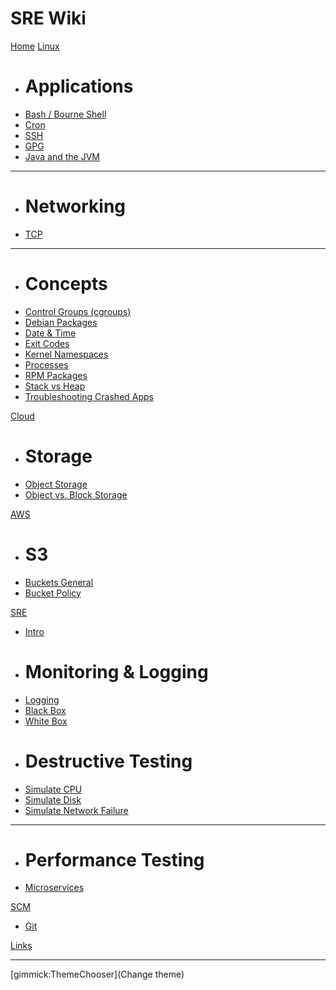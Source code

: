 # SRE Wiki

[Home](index.md)
[Linux]()

  * # Applications
  * [Bash / Bourne Shell](linux/applications/shells.md)
  * [Cron](linux/applications/cron.md)
  * [SSH](linux/applications/ssh.md)
  * [GPG](linux/applications/gpg.md)
  * [Java and the JVM](linux/applications/java_and_jvm.md)
  ----
  * # Networking
  * [TCP](linux/networking/tcp.md)
  ----
  * # Concepts
  * [Control Groups (cgroups)](linux/concepts/control_groups.md)
  * [Debian Packages](linux/concepts/deb_packages.md)
  * [Date & Time](linux/concepts/datetime.md)
  * [Exit Codes](linux/concepts/exit_codes.md)
  * [Kernel Namespaces](linux/concepts/kernel_namespaces.md)
  * [Processes](linux/concepts/processes.md)
  * [RPM Packages](linux/concepts/rpm_packages.md)
  * [Stack vs Heap](linux/concepts/stack_vs_heap.md)
  * [Troubleshooting Crashed Apps](linux/concepts/troubleshooting_crashed_apps.md)

[Cloud]()

  * # Storage
  * [Object Storage](cloud/storage/object.md)
  * [Object vs. Block Storage](cloud/storage/object_vs_block.md)

[AWS]()

  * # S3
  * [Buckets General]()
  * [Bucket Policy](aws/s3/bucket_policy.md)


[SRE]()

  * [Intro](intro.md)
  * # Monitoring & Logging
  * [Logging](sre/monitoring/logging.md)
  * [Black Box](sre/monitoring/black_box.md)
  * [White Box](sre/monitoring/white_box.md)
  * # Destructive Testing
  * [Simulate CPU](sre/destructive_testing/simulate_cpu.md)
  * [Simulate Disk](sre/destructive_testing/simulate_disk.md)
  * [Simulate Network Failure](sre/destructive_testing/simulate_network_failure.md)
  ----
  * # Performance Testing
  * [Microservices](sre/performance_testing/microservices.md)

[SCM]()

  * [Git](scm/git.md)

[Links](links.md)
- - - -
[gimmick:ThemeChooser](Change theme)
